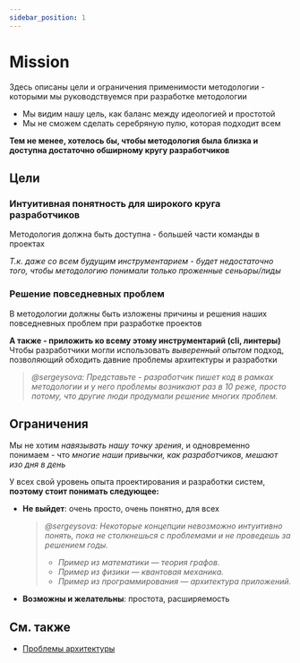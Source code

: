 ```yaml
---
sidebar_position: 1
---
```


# Mission

Здесь описаны цели и ограничения применимости методологии - которыми мы руководствуемся при разработке методологии

- Мы видим нашу цель, как баланс между идеологией и простотой
- Мы не сможем сделать серебряную пулю, которая подходит всем

**Тем не менее, хотелось бы, чтобы методология была близка и доступна достаточно обширному кругу разработчиков**

## Цели

### Интуитивная понятность для широкого круга разработчиков

Методология должна быть доступна - большей части команды в проектах

*Т.к. даже со всем будущим инструментарием - будет недостаточно того, чтобы методологию понимали только проженные сеньоры/лиды*

### Решение повседневных проблем

В методологии должны быть изложены причины и решения наших повседневных проблем при разработке проектов

**А также - приложить ко всему этому инструментарий (cli, линтеры)**
Чтобы разработчики могли использовать *выверенный опытом* подход, позволяющий обходить давние проблемы архитектуры и разработки

> *@sergeysova: Представьте - разработчик пишет код в рамках методологии и у него проблемы возникают раз в 10 реже, просто потому, что другие люди продумали решение многих проблем.*

## Ограничения

Мы не хотим *навязывать нашу точку зрения*, и одновременно понимаем - что *многие наши привычки, как разработчиков, мешают изо дня в день*

У всех свой уровень опыта проектирования и разработки систем, **поэтому стоит понимать следующее:**

- **Не выйдет**: очень просто, очень понятно, для всех
    > *@sergeysova: Некоторые концепции невозможно интуитивно понять, пока не столкнешься с проблемами и не проведешь за решением годы.*
    >
    > - *Пример из математики — теория графов.*
    > - *Пример из физики — квантовая механика.*
    > - *Пример из программирования — архитектура приложений.*
    >
- **Возможны и желательны**: простота, расширяемость

## См. также

- [Проблемы архитектуры][refs-architecture--problems]

[refs-architecture--problems]: /docs/concepts/architecture#проблемы
